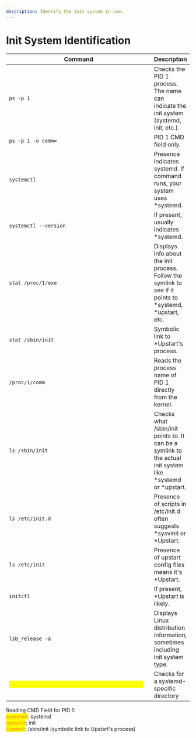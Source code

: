 ```yaml
---
description: Identify the init system in use.
---
```


# Init System Identification

<table data-header-hidden data-full-width="true"><thead><tr><th width="492">Command</th><th>Description</th></tr></thead><tbody><tr><td><code>ps -p 1</code></td><td>Checks the PID 1 process. The name can indicate the init system (systemd, init, etc.).</td></tr><tr><td><code>ps -p 1 -o comm=</code></td><td>PID 1 CMD field only.</td></tr><tr><td><code>systemctl</code></td><td>Presence indicates systemd. If command runs, your system uses *systemd.</td></tr><tr><td><code>systemctl --version</code></td><td>If present, usually indicates *systemd.</td></tr><tr><td><code>stat /proc/1/exe</code></td><td>Displays info about the init process. Follow the symlink to see if it points to *systemd, *upstart, etc.</td></tr><tr><td><code>stat /sbin/init</code></td><td>Symbolic link to *Upstart's process.</td></tr><tr><td><code>/proc/1/comm</code></td><td>Reads the process name of PID 1 directly from the kernel.</td></tr><tr><td><code>ls /sbin/init</code></td><td>Checks what /sbin/init points to. It can be a symlink to the actual init system like *systemd or *upstart.</td></tr><tr><td><code>ls /etc/init.d</code></td><td>Presence of scripts in /etc/init.d often suggests *sysvinit or *Upstart.</td></tr><tr><td><code>ls /etc/init</code></td><td>Presence of upstart config files means it's *Upstart.</td></tr><tr><td><code>initctl</code></td><td>If present, *Upstart is likely.</td></tr><tr><td><code>lsb_release -a</code></td><td>Displays Linux distribution information, sometimes including init system type.</td></tr><tr><td><mark style="color:yellow;"><code>test -d /run/systemd/system &#x26;&#x26; echo "systemd"</code></mark></td><td>Checks for a systemd-specific directory</td></tr></tbody></table>



Reading CMD Field for PID 1:\
<mark style="color:orange;">**systemd**</mark>: systemd \
<mark style="color:orange;">**sysvinit**</mark>: init \
<mark style="color:orange;">**Upstart**</mark>: /sbin/init (symbolic link to Upstart's process)
